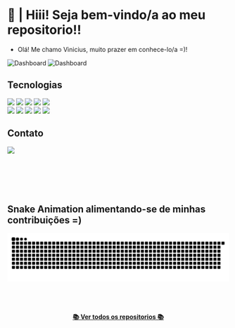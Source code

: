 # 👋 | Hiii! Seja bem-vindo/a ao meu repositorio!!

- Olá! Me chamo Vinicius, muito prazer em conhece-lo/a =)! 

![Dashboard](https://github-readme-stats.vercel.app/api?username=Skinzin&show_icons=true&count_private=true&hide=contribs&bg_color=0,161b24,9F75FF&icon_color=b7f2a7&title_color=b7f2a7&text_color=FFF&border_color=04D361&hide_border=false&border_radius=8&locale=pt-BR)
![Dashboard](https://github-readme-stats.vercel.app/api/top-langs/?username=Skinzin&layout=compact&bg_color=0,9F75FF,161b24&text_color=FFF&border_color=04D361&hide_border=false&border_radius=8&title_color=b7f2a7&locale=pt-BR)
<br>

## Tecnologias
<div>
  <img src="https://img.shields.io/badge/html5-E34F26.svg?style=for-the-badge&logo=html5&logoColor=white"/>
  <img src="https://img.shields.io/badge/CSS-1572B6?&style=for-the-badge&logo=css3&logoColor=white"/>
  <img src="https://img.shields.io/badge/PHP-777BB4?style=for-the-badge&logo=php&logoColor=white"/>
  <img src="https://img.shields.io/badge/JavaScript-F7DF1E?style=for-the-badge&logo=javascript&logoColor=black"/>
  <img src="https://img.shields.io/badge/TypeScript-007ACC?style=for-the-badge&logo=typescript&logoColor=white"/>
  <br>
  <img src="https://img.shields.io/badge/sass-CC6699.svg?style=for-the-badge&logo=sass&logoColor=white"/>
  <img src="https://img.shields.io/badge/tailwindcss-38bdf8.svg?style=for-the-badge&logo=tailwind-css&logoColor=white"/>
  <img src="https://img.shields.io/badge/React_Native-20232A?style=for-the-badge&logo=react&logoColor=61DAFB"/>
  <img src="https://img.shields.io/badge/React-20232A?style=for-the-badge&logo=react&logoColor=61DAFB"/>  
  <img src="https://img.shields.io/badge/Next-black?style=for-the-badge&logo=next.js&logoColor=white" />
</div>


## Contato
<div>
  <a href="https://discord.com/channels/@me/528016148093075458">
    <img src="https://img.shields.io/badge/Discord-7289DA?style=for-the-badge&logo=discord&logoColor=white"/>
  </a>
</div>

<br><br><br><br>
## Snake Animation alimentando-se de minhas contribuições =)
![Snake Game](https://github.com/Skinzin/Skinzin/blob/output/github-contribution-grid-snake.svg)

<br><br>
<h4 align="center">
  <a href="https://github.com/Skinzin?tab=repositories">📚 Ver todos os repositorios 📚</a>
</h4>

